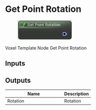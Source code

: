 # Get Point Rotation

<div align="left" data-full-width="false">

<figure><img src="../../../.gitbook/assets/Get_Point_Rotation.png" alt=""><figcaption></figcaption></figure>

</div>

Voxel Template Node Get Point Rotation

## Inputs

## Outputs

<table><thead><tr><th width="170">Name</th><th>Description</th></tr></thead><tbody><tr><td>Rotation</td><td>Rotation</td></tr></tbody></table>
